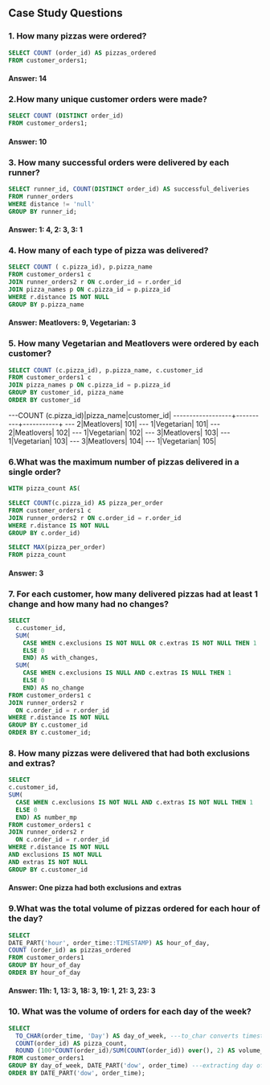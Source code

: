 ## Case Study Questions

### 1. How many pizzas were ordered?

````sql
SELECT COUNT (order_id) AS pizzas_ordered
FROM customer_orders1;
````
#### Answer: 14

### 2.How many unique customer orders were made?
````sql
SELECT COUNT (DISTINCT order_id)
FROM customer_orders1;
````
#### Answer: 10

### 3. How many successful orders were delivered by each runner?
````sql
SELECT runner_id, COUNT(DISTINCT order_id) AS successful_deliveries
FROM runner_orders
WHERE distance != 'null'
GROUP BY runner_id;
````
#### Answer: 1: 4, 2: 3, 3: 1
 
### 4. How many of each type of pizza was delivered?


````sql
SELECT COUNT ( c.pizza_id), p.pizza_name
FROM customer_orders1 c
JOIN runner_orders2 r ON c.order_id = r.order_id
JOIN pizza_names p ON c.pizza_id = p.pizza_id
WHERE r.distance IS NOT NULL
GROUP BY p.pizza_name
````
#### Answer: Meatlovers: 9, Vegetarian: 3

### 5. How many Vegetarian and Meatlovers were ordered by each customer?
````sql
SELECT COUNT (c.pizza_id), p.pizza_name, c.customer_id
FROM customer_orders1 c
JOIN pizza_names p ON c.pizza_id = p.pizza_id
GROUP BY customer_id, pizza_name
ORDER BY customer_id
````
---COUNT (c.pizza_id)|pizza_name|customer_id|
------------------+----------+-----------+
 ---                2|Meatlovers|        101|
 ---                1|Vegetarian|        101|
 ---               2|Meatlovers|        102|
 ---                1|Vegetarian|        102|
 ---                3|Meatlovers|        103|
 ---                 1|Vegetarian|        103|
 ---                3|Meatlovers|        104|
 ---                1|Vegetarian|        105|


### 6.What was the maximum number of pizzas delivered in a single order?

````sql
WITH pizza_count AS(

SELECT COUNT(c.pizza_id) AS pizza_per_order
FROM customer_orders1 c
JOIN runner_orders2 r ON c.order_id = r.order_id
WHERE r.distance IS NOT NULL
GROUP BY c.order_id)

SELECT MAX(pizza_per_order)
FROM pizza_count
````

#### Answer: 3


### 7. For each customer, how many delivered pizzas had at least 1 change and how many had no changes?

````sql
SELECT 
  c.customer_id,
  SUM(
    CASE WHEN c.exclusions IS NOT NULL OR c.extras IS NOT NULL THEN 1
    ELSE 0
    END) AS with_changes,
  SUM(
    CASE WHEN c.exclusions IS NULL AND c.extras IS NULL THEN 1 
    ELSE 0
    END) AS no_change
FROM customer_orders1 c
JOIN runner_orders2 r
  ON c.order_id = r.order_id
WHERE r.distance IS NOT NULL
GROUP BY c.customer_id
ORDER BY c.customer_id;
````

### 8. How many pizzas were delivered that had both exclusions and extras?

````sql
SELECT 
c.customer_id, 
SUM(
  CASE WHEN c.exclusions IS NOT NULL AND c.extras IS NOT NULL THEN 1
  ELSE 0
  END) AS number_mp
FROM customer_orders1 c
JOIN runner_orders2 r
  ON c.order_id = r.order_id
WHERE r.distance IS NOT NULL
AND exclusions IS NOT NULL 
AND extras IS NOT NULL
GROUP BY c.customer_id
````

#### Answer: One pizza had both exclusions and extras 

### 9.What was the total volume of pizzas ordered for each hour of the day?

````sql
SELECT 
DATE_PART('hour', order_time::TIMESTAMP) AS hour_of_day, 
COUNT (order_id) as pizzas_ordered
FROM customer_orders1
GROUP BY hour_of_day
ORDER BY hour_of_day
````
#### Answer: 11h: 1, 13: 3, 18: 3, 19: 1, 21: 3, 23: 3

### 10. What was the volume of orders for each day of the week?

````sql
SELECT
  TO_CHAR(order_time, 'Day') AS day_of_week, ---to_char converts timestamp here to a string character---
  COUNT(order_id) AS pizza_count, 
  ROUND (100*COUNT(order_id)/SUM(COUNT(order_id)) over(), 2) AS volume_of_pizzas
FROM customer_orders1
GROUP BY day_of_week, DATE_PART('dow', order_time) ---extracting day of the week---
ORDER BY DATE_PART('dow', order_time);
````



